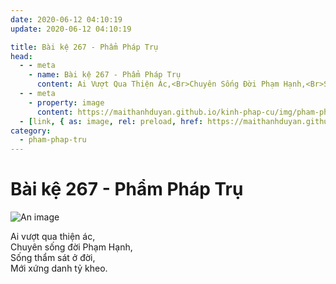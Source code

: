```yaml
---
date: 2020-06-12 04:10:19
update: 2020-06-12 04:10:19

title: Bài kệ 267 - Phẩm Pháp Trụ
head:
  - - meta
    - name: Bài kệ 267 - Phẩm Pháp Trụ
      content: Ai Vượt Qua Thiện Ác,<Br>Chuyên Sống Đời Phạm Hạnh,<Br>Sống Thẩm Sát Ở Đời,<Br>Mới Xứng Danh Tỷ Kheo.<Br>
  - - meta
    - property: image
      content: https://maithanhduyan.github.io/kinh-phap-cu/img/pham-phap-tru/pham-phap-tru-267.jpg
  - [link, { as: image, rel: preload, href: https://maithanhduyan.github.io/kinh-phap-cu/img/pham-phap-tru/pham-phap-tru-267.jpg }]
category:
  - pham-phap-tru
---
```


# Bài kệ 267 - Phẩm Pháp Trụ

![An image](/img/pham-phap-tru/pham-phap-tru-267.jpg)

Ai vượt qua thiện ác,<br>Chuyên sống đời Phạm Hạnh,<br>Sống thẩm sát ở đời,<br>Mới xứng danh tỷ kheo.<br>
